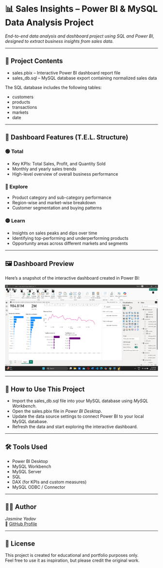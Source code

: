 # 📊 Sales Insights – Power BI & MySQL Data Analysis Project

*End-to-end data analysis and dashboard project using SQL and Power BI, designed to extract business insights from sales data.*

---

## 📁 Project Contents

- sales.pbix – Interactive Power BI dashboard report file
- sales_db.sql – MySQL database export containing normalized sales data

The SQL database includes the following tables:
- customers
- products
- transactions
- markets
- date

---

## 📌 Dashboard Features (T.E.L. Structure)

### 🟢 Total
- Key KPIs: Total Sales, Profit, and Quantity Sold
- Monthly and yearly sales trends
- High-level overview of overall business performance

### 🔵 Explore
- Product category and sub-category performance
- Region-wise and market-wise breakdown
- Customer segmentation and buying patterns

### 🟡 Learn
- Insights on sales peaks and dips over time
- Identifying top-performing and underperforming products
- Opportunity areas across different markets and segments

---

## 🖼️ Dashboard Preview

Here’s a snapshot of the interactive dashboard created in Power BI:

![Power BI Dashboard](dashboard.png)

---

## 🔄 How to Use This Project

- Import the sales_db.sql file into your MySQL database using *MySQL Workbench*.
- Open the sales.pbix file in *Power BI Desktop*.
- Update the data source settings to connect Power BI to your local MySQL database.
- Refresh the data and start exploring the interactive dashboard.

---

## 🛠 Tools Used

- Power BI Desktop
- MySQL Workbench
- MySQL Server
- SQL
- DAX (for KPIs and custom measures)
- MySQL ODBC / Connector

---

## 👩‍💻 Author

*Jasmine Yadav*  
🔗 [GitHub Profile](https://github.com/jasmineyadav7788)

---

## 📃 License

This project is created for educational and portfolio purposes only.  
Feel free to use it as inspiration, but please credit the original work.
